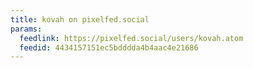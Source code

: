 ```yaml
---
title: kovah on pixelfed.social
params:
  feedlink: https://pixelfed.social/users/kovah.atom
  feedid: 4434157151ec5bdddda4b4aac4e21686
---
```

